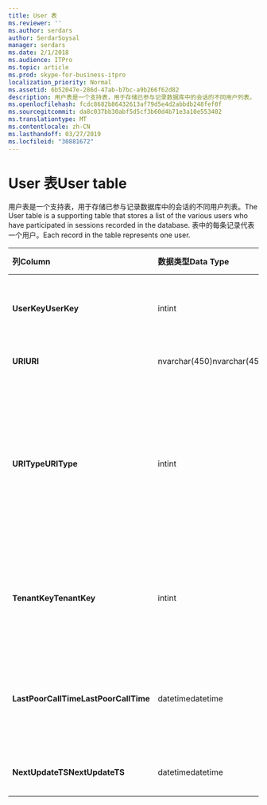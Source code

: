 ```yaml
---
title: User 表
ms.reviewer: ''
ms.author: serdars
author: SerdarSoysal
manager: serdars
ms.date: 2/1/2018
ms.audience: ITPro
ms.topic: article
ms.prod: skype-for-business-itpro
localization_priority: Normal
ms.assetid: 6b52047e-286d-47ab-b7bc-a9b266f62d82
description: 用户表是一个支持表，用于存储已参与记录数据库中的会话的不同用户列表。 表中的每条记录代表一个用户。
ms.openlocfilehash: fcdc8682b86432613af79d5e4d2abbdb248fef0f
ms.sourcegitcommit: da8c037bb30abf5d5cf3b60d4b71e3a10e553402
ms.translationtype: MT
ms.contentlocale: zh-CN
ms.lasthandoff: 03/27/2019
ms.locfileid: "30881672"
---
```

# <a name="user-table"></a><span data-ttu-id="c50e3-104">User 表</span><span class="sxs-lookup"><span data-stu-id="c50e3-104">User table</span></span>
 
<span data-ttu-id="c50e3-105">用户表是一个支持表，用于存储已参与记录数据库中的会话的不同用户列表。</span><span class="sxs-lookup"><span data-stu-id="c50e3-105">The User table is a supporting table that stores a list of the various users who have participated in sessions recorded in the database.</span></span> <span data-ttu-id="c50e3-106">表中的每条记录代表一个用户。</span><span class="sxs-lookup"><span data-stu-id="c50e3-106">Each record in the table represents one user.</span></span>
  
|<span data-ttu-id="c50e3-107">**列**</span><span class="sxs-lookup"><span data-stu-id="c50e3-107">**Column**</span></span>|<span data-ttu-id="c50e3-108">**数据类型**</span><span class="sxs-lookup"><span data-stu-id="c50e3-108">**Data Type**</span></span>|<span data-ttu-id="c50e3-109">**键/索引**</span><span class="sxs-lookup"><span data-stu-id="c50e3-109">**Key/Index**</span></span>|<span data-ttu-id="c50e3-110">**详细信息**</span><span class="sxs-lookup"><span data-stu-id="c50e3-110">**Details**</span></span>|
|:-----|:-----|:-----|:-----|
|<span data-ttu-id="c50e3-111">**UserKey**</span><span class="sxs-lookup"><span data-stu-id="c50e3-111">**UserKey**</span></span> <br/> |<span data-ttu-id="c50e3-112">int</span><span class="sxs-lookup"><span data-stu-id="c50e3-112">int</span></span>  <br/> |<span data-ttu-id="c50e3-113">Primary</span><span class="sxs-lookup"><span data-stu-id="c50e3-113">Primary</span></span>  <br/> |<span data-ttu-id="c50e3-114">标识此用户的唯一编号。</span><span class="sxs-lookup"><span data-stu-id="c50e3-114">Unique number identifying this user.</span></span>  <br/> |
|<span data-ttu-id="c50e3-115">**URI**</span><span class="sxs-lookup"><span data-stu-id="c50e3-115">**URI**</span></span> <br/> |<span data-ttu-id="c50e3-116">nvarchar(450)</span><span class="sxs-lookup"><span data-stu-id="c50e3-116">nvarchar(450)</span></span>  <br/> |<span data-ttu-id="c50e3-117">唯一</span><span class="sxs-lookup"><span data-stu-id="c50e3-117">Unique</span></span>  <br/> |<span data-ttu-id="c50e3-118">URI 字符串。</span><span class="sxs-lookup"><span data-stu-id="c50e3-118">URI string.</span></span>  <br/> |
|<span data-ttu-id="c50e3-119">**URIType**</span><span class="sxs-lookup"><span data-stu-id="c50e3-119">**URIType**</span></span> <br/> |<span data-ttu-id="c50e3-120">int</span><span class="sxs-lookup"><span data-stu-id="c50e3-120">int</span></span>  <br/> ||<span data-ttu-id="c50e3-121">1 是未知的 URI 类型。</span><span class="sxs-lookup"><span data-stu-id="c50e3-121">1 is unknown URI type.</span></span>  <br/> <span data-ttu-id="c50e3-122">2 是用户 URI。</span><span class="sxs-lookup"><span data-stu-id="c50e3-122">2 is user URI.</span></span>  <br/> <span data-ttu-id="c50e3-123">4 是会议 URI。</span><span class="sxs-lookup"><span data-stu-id="c50e3-123">4 is conference URI.</span></span>  <br/> <span data-ttu-id="c50e3-124">8 是电话 URI。</span><span class="sxs-lookup"><span data-stu-id="c50e3-124">8 is phone URI.</span></span>  <br/> |
|<span data-ttu-id="c50e3-125">**TenantKey**</span><span class="sxs-lookup"><span data-stu-id="c50e3-125">**TenantKey**</span></span> <br/> |<span data-ttu-id="c50e3-126">int</span><span class="sxs-lookup"><span data-stu-id="c50e3-126">int</span></span>  <br/> |<span data-ttu-id="c50e3-127">外</span><span class="sxs-lookup"><span data-stu-id="c50e3-127">Foreign</span></span>  <br/> |<span data-ttu-id="c50e3-128">租户的用户，被 tenant 表引用。</span><span class="sxs-lookup"><span data-stu-id="c50e3-128">Tenant of the user, referenced from tenant table.</span></span>  <br/> |
|<span data-ttu-id="c50e3-129">**LastPoorCallTime**</span><span class="sxs-lookup"><span data-stu-id="c50e3-129">**LastPoorCallTime**</span></span> <br/> |<span data-ttu-id="c50e3-130">datetime</span><span class="sxs-lookup"><span data-stu-id="c50e3-130">datetime</span></span>  <br/> ||<span data-ttu-id="c50e3-131">最新时间戳时用户具有较差音频呼叫。</span><span class="sxs-lookup"><span data-stu-id="c50e3-131">Latest time stamp when the user had a poor audio call.</span></span>  <br/> |
|<span data-ttu-id="c50e3-132">**NextUpdateTS**</span><span class="sxs-lookup"><span data-stu-id="c50e3-132">**NextUpdateTS**</span></span> <br/> |<span data-ttu-id="c50e3-133">datetime</span><span class="sxs-lookup"><span data-stu-id="c50e3-133">datetime</span></span>  <br/> ||<span data-ttu-id="c50e3-134">仅供内部使用。</span><span class="sxs-lookup"><span data-stu-id="c50e3-134">For internal use only.</span></span>  <br/> |
   

